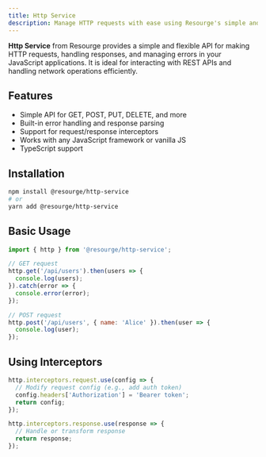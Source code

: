 ```yaml
---
title: Http Service
description: Manage HTTP requests with ease using Resourge's simple and powerful HTTP service for JavaScript applications.
---
```


**Http Service** from Resourge provides a simple and flexible API for making HTTP requests, handling responses, and managing errors in your JavaScript applications. It is ideal for interacting with REST APIs and handling network operations efficiently.

## Features

- Simple API for GET, POST, PUT, DELETE, and more
- Built-in error handling and response parsing
- Support for request/response interceptors
- Works with any JavaScript framework or vanilla JS
- TypeScript support

## Installation

```bash
npm install @resourge/http-service
# or
yarn add @resourge/http-service
```

## Basic Usage

```js
import { http } from '@resourge/http-service';

// GET request
http.get('/api/users').then(users => {
  console.log(users);
}).catch(error => {
  console.error(error);
});

// POST request
http.post('/api/users', { name: 'Alice' }).then(user => {
  console.log(user);
});
```

## Using Interceptors

```js
http.interceptors.request.use(config => {
  // Modify request config (e.g., add auth token)
  config.headers['Authorization'] = 'Bearer token';
  return config;
});

http.interceptors.response.use(response => {
  // Handle or transform response
  return response;
});
```